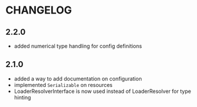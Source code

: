 CHANGELOG
=========

2.2.0
-----

 * added numerical type handling for config definitions

2.1.0
-----

 * added a way to add documentation on configuration
 * implemented `Serializable` on resources
 * LoaderResolverInterface is now used instead of LoaderResolver for type
   hinting
